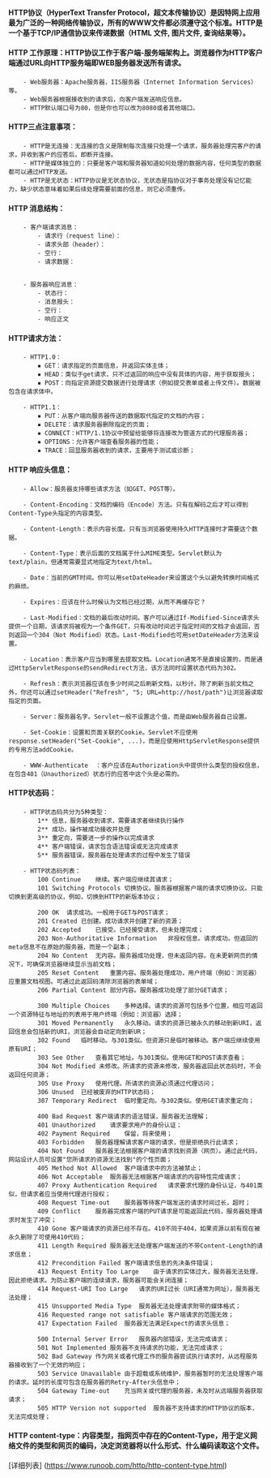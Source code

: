 #### HTTP协议（HyperText Transfer Protocol，超文本传输协议）是因特网上应用最为广泛的一种网络传输协议，所有的WWW文件都必须遵守这个标准。HTTP是一个基于TCP/IP通信协议来传递数据（HTML 文件, 图片文件, 查询结果等）。

#### HTTP 工作原理：HTTP协议工作于客户端-服务端架构上。浏览器作为HTTP客户端通过URL向HTTP服务端即WEB服务器发送所有请求。
		- Web服务器：Apache服务器，IIS服务器（Internet Information Services）等。
		- Web服务器根据接收到的请求后，向客户端发送响应信息。
		- HTTP默认端口号为80，但是你也可以改为8080或者其他端口。
		
#### HTTP三点注意事项：
		- HTTP是无连接：无连接的含义是限制每次连接只处理一个请求，服务器处理完客户的请求，并收到客户的应答后，即断开连接。
		- HTTP是媒体独立的：只要是客户端和服务器知道如何处理的数据内容，任何类型的数据都可以通过HTTP发送。
		- HTTP是无状态：HTTP协议是无状态协议，无状态是指协议对于事务处理没有记忆能力，缺少状态意味着如果后续处理需要前面的信息，则它必须重传。
		
#### HTTP 消息结构：
		- 客户端请求消息：
			- 请求行（request line）：
			- 请求头部（header）：
			- 空行：
			- 请求数据：
			
								
		- 服务器响应消息：
			- 状态行：
			- 消息报头：
			- 空行：
			- 响应正文



#### HTTP请求方法：
		- HTTP1.0：
			▪ GET：请求指定的页面信息，并返回实体主体；
			▪ HEAD：类似于get请求，只不过返回的响应中没有具体的内容，用于获取报头；
			▪ POST：向指定资源提交数据进行处理请求（例如提交表单或者上传文件）。数据被包含在请求体中。
			
		- HTTP1.1：
			▪ PUT：从客户端向服务器传送的数据取代指定的文档的内容；
			▪ DELETE：请求服务器删除指定的页面；
			▪ CONNECT：HTTP/1.1协议中预留给能够将连接改为管道方式的代理服务器；
			▪ OPTIONS：允许客户端查看服务器的性能；
			▪ TRACE：回显服务器收到的请求，主要用于测试或诊断；
			
#### HTTP 响应头信息：
		- Allow：服务器支持哪些请求方法（如GET、POST等）。
		
		- Content-Encoding：文档的编码（Encode）方法。只有在解码之后才可以得到Content-Type头指定的内容类型。
		
		- Content-Length：表示内容长度。只有当浏览器使用持久HTTP连接时才需要这个数据。
		
		- Content-Type：表示后面的文档属于什么MIME类型。Servlet默认为text/plain，但通常需要显式地指定为text/html。
		
		- Date：当前的GMT时间。你可以用setDateHeader来设置这个头以避免转换时间格式的麻烦。
		
		- Expires：应该在什么时候认为文档已经过期，从而不再缓存它？
		
		- Last-Modified：文档的最后改动时间。客户可以通过If-Modified-Since请求头提供一个日期，该请求将被视为一个条件GET，只有改动时间迟于指定时间的文档才会返回，否则返回一个304（Not Modified）状态。Last-Modified也可用setDateHeader方法来设置。
		
		- Location：表示客户应当到哪里去提取文档。Location通常不是直接设置的，而是通过HttpServletResponse的sendRedirect方法，该方法同时设置状态代码为302。
		
		- Refresh：表示浏览器应该在多少时间之后刷新文档，以秒计。除了刷新当前文档之外，你还可以通过setHeader("Refresh", "5; URL=http://host/path")让浏览器读取指定的页面。 
		
		- Server：服务器名字。Servlet一般不设置这个值，而是由Web服务器自己设置。
		
		- Set-Cookie：设置和页面关联的Cookie。Servlet不应使用response.setHeader("Set-Cookie", ...)，而是应使用HttpServletResponse提供的专用方法addCookie。
		
		- WWW-Authenticate	：客户应该在Authorization头中提供什么类型的授权信息，在包含401（Unauthorized）状态行的应答中这个头是必需的。
		
#### HTTP状态码：
		- HTTP状态码共分为5种类型：
			1**	信息，服务器收到请求，需要请求者继续执行操作
			2**	成功，操作被成功接收并处理
			3**	重定向，需要进一步的操作以完成请求
			4**	客户端错误，请求包含语法错误或无法完成请求
			5**	服务器错误，服务器在处理请求的过程中发生了错误
			
		- HTTP状态码列表：
			100	Continue	继续。客户端应继续其请求；
			101	Switching Protocols	切换协议。服务器根据客户端的请求切换协议。只能切换到更高级的协议，例如，切换到HTTP的新版本协议；
			
			200	OK	请求成功。一般用于GET与POST请求；
			201	Created	已创建。成功请求并创建了新的资源；
			202	Accepted	已接受。已经接受请求，但未处理完成；
			203	Non-Authoritative Information	非授权信息。请求成功。但返回的meta信息不在原始的服务器，而是一个副本；
			204	No Content	无内容。服务器成功处理，但未返回内容。在未更新网页的情况下，可确保浏览器继续显示当前文档；
			205	Reset Content	重置内容。服务器处理成功，用户终端（例如：浏览器）应重置文档视图。可通过此返回码清除浏览器的表单域；
			206	Partial Content	部分内容。服务器成功处理了部分GET请求；
			
			300	Multiple Choices	多种选择。请求的资源可包括多个位置，相应可返回一个资源特征与地址的列表用于用户终端（例如：浏览器）选择；
			301	Moved Permanently	永久移动。请求的资源已被永久的移动到新URI，返回信息会包括新的URI，浏览器会自动定向到新UR；
			302	Found	临时移动。与301类似。但资源只是临时被移动。客户端应继续使用原有URI；
			303	See Other	查看其它地址。与301类似。使用GET和POST请求查看；
			304	Not Modified 未修改。所请求的资源未修改，服务器返回此状态码时，不会返回任何资源；
			305	Use Proxy	使用代理。所请求的资源必须通过代理访问；
			306	Unused	已经被废弃的HTTP状态码；
			307	Temporary Redirect	临时重定向。与302类似。使用GET请求重定向；
			
			400	Bad Request	客户端请求的语法错误，服务器无法理解；
			401	Unauthorized	请求要求用户的身份认证；
			402	Payment Required	保留，将来使用；
			403	Forbidden	服务器理解请求客户端的请求，但是拒绝执行此请求；
			404	Not Found	服务器无法根据客户端的请求找到资源（网页）。通过此代码，网站设计人员可设置"您所请求的资源无法找到"的个性页面；
			405	Method Not Allowed	客户端请求中的方法被禁止；
			406	Not Acceptable	服务器无法根据客户端请求的内容特性完成请求；
			407	Proxy Authentication Required	请求要求代理的身份认证，与401类似，但请求者应当使用代理进行授权；
			408	Request Time-out	服务器等待客户端发送的请求时间过长，超时；
			409	Conflict	服务器完成客户端的PUT请求是可能返回此代码，服务器处理请求时发生了冲突；
			410	Gone 客户端请求的资源已经不存在。410不同于404，如果资源以前有现在被永久删除了可使用410代码；
			411	Length Required	服务器无法处理客户端发送的不带Content-Length的请求信息；
			412	Precondition Failed	客户端请求信息的先决条件错误；
			413	Request Entity Too Large	由于请求的实体过大，服务器无法处理，因此拒绝请求。为防止客户端的连续请求，服务器可能会关闭连接；
			414	Request-URI Too Large	请求的URI过长（URI通常为网址），服务器无法处理；
			415	Unsupported Media Type	服务器无法处理请求附带的媒体格式；
			416	Requested range not satisfiable	客户端请求的范围无效；
			417	Expectation Failed	服务器无法满足Expect的请求头信息；
			
			500	Internal Server Error	服务器内部错误，无法完成请求；
			501	Not Implemented	服务器不支持请求的功能，无法完成请求；
			502	Bad Gateway	作为网关或者代理工作的服务器尝试执行请求时，从远程服务器接收到了一个无效的响应；
			503	Service Unavailable	由于超载或系统维护，服务器暂时的无法处理客户端的请求。延时的长度可包含在服务器的Retry-After头信息中；
			504	Gateway Time-out	充当网关或代理的服务器，未及时从远端服务器获取请求；
			505	HTTP Version not supported	服务器不支持请求的HTTP协议的版本，无法完成处理；
			
#### HTTP content-type：内容类型，指网页中存在的Content-Type，用于定义网络文件的类型和网页的编码，决定浏览器将以什么形式、什么编码读取这个文件。

[详细列表] (https://www.runoob.com/http/http-content-type.html)
